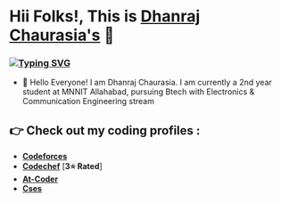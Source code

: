 # Hii Folks!, This is [**Dhanraj Chaurasia's**](https://dhanrajchaurasia.github.io/) :wave:
### [![Typing SVG](https://readme-typing-svg.herokuapp.com?color=%235EF73D&height=80&lines=Hii+Folks!+I+am+Dhanraj+Chaurasia.;I+am+a+2nd+year+student+at+MNNIT.;An+enthusiast+frontend+web+developer.;A+competitive+programmer+(coder).+;Enthusiast+to+learn+new+things.;A+quick+learner+to+develop+new+skills)](https://git.io/typing-svg)
- :wave: Hello Everyone! I am Dhanraj Chaurasia. I am currently a 2nd year student at MNNIT Allahabad, pursuing Btech with Electronics & Communication Engineering stream
## :point_right: Check out my coding profiles : 
- [**Codeforces**](https://codeforces.com/profile/coderdhanraj)
- [**Codechef**](https://codechef.com/users/coderdhanraj/) [**3:star: Rated**]
- [**At-Coder**](https://atcoder.jp/users/coderdhanraj/)
- [**Cses**](https://cses.fi/user/75925/)
<!-- - [**Hackerearth**](https://www.hackerearth.com/@coderdhanraj) -->
